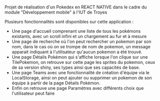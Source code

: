 Projet de réalisation d'un Pokedex en REACT NATIVE dans le cadre du module "Développement mobile" à l'IUT de Troyes

Plusieurs fonctionnalités sont disponibles sur cette application : 
- Une page d'accueil comprenant une liste de tous les pokémons existants, avec un scroll infini et un chargement au fur et à mesure
- Une page de recherche où l'on peut rechercher un pokemon par son nom, dans le cas où on se trompe de nom de pokemon, un message apparait indiquant à l'utilisateur qu'aucun pokemon a été trouvé. 
- Une page Détails Pokémon qui s'affiche lorsque l'on clique sur une TilePokemon, on retrouve sur cette page les sprites du pokemon, ceux de sa version shiny, ses types ainsi que ses capacités de base.
- Une page Teams avec une fonctionnalité de création d'équipe via le LocalStorage, ainsi on peut ajouter ou supprimer un pokemon de son équipe à partir de la page Détails Pokémon. 
- Enfin on retrouve une page Paramètres avec différents choix que l'utilisateur peut faire

